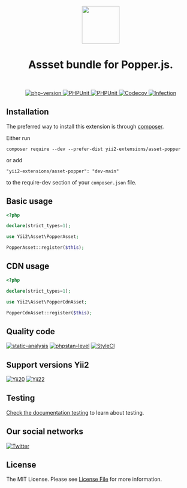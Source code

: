 <p align="center">
    <a href="https://github.com/yii2-extensions/asset-popper" target="_blank">
        <img src="https://www.yiiframework.com/image/yii_logo_light.svg" height="100px;">
    </a>
    <h1 align="center">Assset bundle for Popper.js.</h1>
    <br>
</p>

<p align="center">
    <a href="https://www.php.net/releases/8.1/en.php" target="_blank">
        <img src="https://img.shields.io/badge/PHP-%3E%3D8.1-787CB5" alt="php-version">
    </a>
    <a href="https://github.com/yii2-extensions/asset-popper/actions/workflows/build.yml" target="_blank">
        <img src="https://github.com/yii2-extensions/asset-popper/actions/workflows/build.yml/badge.svg" alt="PHPUnit">
    </a>
    <a href="https://github.com/yii2-extensions/asset-popper/actions/workflows/compatibility.yml" target="_blank">
        <img src="https://github.com/yii2-extensions/asset-popper/actions/workflows/compatibility.yml/badge.svg" alt="PHPUnit">
    </a>        
    <a href="https://codecov.io/gh/yii2-extensions/asset-popper" target="_blank">
        <img src="https://codecov.io/gh/yii2-extensions/asset-popper/branch/main/graph/badge.svg?token=MF0XUGVLYC" alt="Codecov">
    </a>
    <a href="https://dashboard.stryker-mutator.io/reports/github.com/yii2-extensions/asset-popper/main" target="_blank">
        <img src="https://img.shields.io/endpoint?style=flat&url=https%3A%2F%2Fbadge-api.stryker-mutator.io%2Fgithub.com%2Fyii2-extensions%2Fasset-popper%2Fmain" alt="Infection">
    </a>               
</p>

## Installation

The preferred way to install this extension is through [composer](https://getcomposer.org/download/).

Either run

```
composer require --dev --prefer-dist yii2-extensions/asset-popper
```

or add

```
"yii2-extensions/asset-popper": "dev-main"
```

to the require-dev section of your `composer.json` file. 

## Basic usage

```php
<?php

declare(strict_types=1);

use Yii2\Asset\PopperAsset;

PopperAsset::register($this);
```

## CDN usage

```php
<?php

declare(strict_types=1);

use Yii2\Asset\PopperCdnAsset;

PopperCdnAsset::register($this);
```

## Quality code
  
[![static-analysis](https://github.com/yii2-extensions/asset-popper/actions/workflows/static.yml/badge.svg)](https://github.com/yii2-extensions/asset-popper/actions/workflows/static.yml)
[![phpstan-level](https://img.shields.io/badge/PHPStan%20level-7-blue)](https://github.com/yii2-extensions/asset-popper/actions/workflows/static.yml)
[![StyleCI](https://github.styleci.io/repos/722496597/shield?branch=main)](https://github.styleci.io/repos/722496597?branch=main)

## Support versions Yii2

[![Yii20](https://img.shields.io/badge/Yii2%20version-2.0-blue)](https://github.com/yiisoft/yii2/tree/2.0.49.3)
[![Yii22](https://img.shields.io/badge/Yii2%20version-2.2-blue)](https://github.com/yiisoft/yii2/tree/2.2)

## Testing

[Check the documentation testing](/docs/testing.md) to learn about testing.

## Our social networks

[![Twitter](https://img.shields.io/badge/twitter-follow-1DA1F2?logo=twitter&logoColor=1DA1F2&labelColor=555555?style=flat)](https://twitter.com/Terabytesoftw)

## License

The MIT License. Please see [License File](LICENSE.md) for more information.
